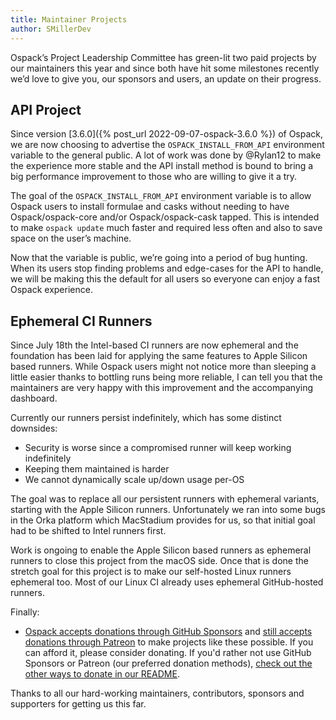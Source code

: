 ```yaml
---
title: Maintainer Projects
author: SMillerDev
---
```


Ospack’s Project Leadership Committee has green-lit two paid projects by our maintainers this year and since both have hit some milestones recently we’d love to give you, our sponsors and users, an update on their progress.

## API Project

Since version [3.6.0]({% post_url 2022-09-07-ospack-3.6.0 %}) of Ospack, we are now choosing to advertise the `OSPACK_INSTALL_FROM_API` environment variable to the general public. A lot of work was done by @Rylan12 to make the experience more stable and the API install method is bound to bring a big performance improvement to those who are willing to give it a try.

The goal of the `OSPACK_INSTALL_FROM_API` environment variable is to allow Ospack users to install formulae and casks without needing to have Ospack/ospack-core and/or Ospack/ospack-cask tapped. This is intended to make `ospack update` much faster and required less often and also to save space on the user’s machine.

Now that the variable is public, we’re going into a period of bug hunting. When its users stop finding problems and edge-cases for the API to handle, we will be making this the default for all users so everyone can enjoy a fast Ospack experience.

## Ephemeral CI Runners

Since July 18th the Intel-based CI runners are now ephemeral and the foundation has been laid for applying the same features to Apple Silicon based runners. While Ospack users might not notice more than sleeping a little easier thanks to bottling runs being more reliable, I can tell you that the maintainers are very happy with this improvement and the accompanying dashboard.

Currently our runners persist indefinitely, which has some distinct downsides:

- Security is worse since a compromised runner will keep working indefinitely
- Keeping them maintained is harder
- We cannot dynamically scale up/down usage per-OS

The goal was to replace all our persistent runners with ephemeral variants, starting with the Apple Silicon runners. Unfortunately we ran into some bugs in the Orka platform which MacStadium provides for us, so that initial goal had to be shifted to Intel runners first.

Work is ongoing to enable the Apple Silicon based runners as ephemeral runners to close this project from the macOS side. Once that is done the stretch goal for this project is to make our self-hosted Linux runners ephemeral too. Most of our Linux CI already uses ephemeral GitHub-hosted runners.

Finally:

- [Ospack accepts donations through GitHub Sponsors](https://github.com/sponsors/Ospack) and [still accepts donations through Patreon](https://www.patreon.com/ospack) to make projects like these possible. If you can afford it, please consider donating. If you'd rather not use GitHub Sponsors or Patreon (our preferred donation methods), [check out the other ways to donate in our README](https://github.com/Ospack/ospack/#donations).

Thanks to all our hard-working maintainers, contributors, sponsors and supporters for getting us this far.
